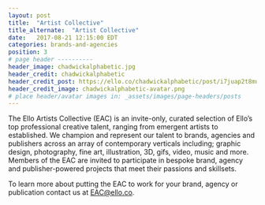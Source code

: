 ```yaml
---
layout: post
title:  "Artist Collective"
title_alternate:  "Artist Collective"
date:   2017-08-21 12:15:00 EDT
categories: brands-and-agencies
position: 3
# page header ----------
header_image: chadwickalphabetic.jpg
header_credit: chadwickalphabetic
header_credit_post: https://ello.co/chadwickalphabetic/post/i7juap2t8muy1onwdj_doa
header_credit_image: chadwickalphabetic-avatar.png
# place header/avatar images in: _assets/images/page-headers/posts
---
```


The Ello Artists Collective (EAC) is an invite-only, curated selection of Ello’s top professional creative talent, ranging from emergent artists to established. We champion and represent our talent to brands, agencies and publishers across an array of contemporary verticals including; graphic design, photography, fine art, illustration, 3D, gifs, video, music and more. Members of the EAC are invited to participate in bespoke brand, agency and publisher-powered projects that meet their passions and skillsets.

To learn more about putting the EAC to work for your brand, agency or publication contact us at EAC@ello.co.
